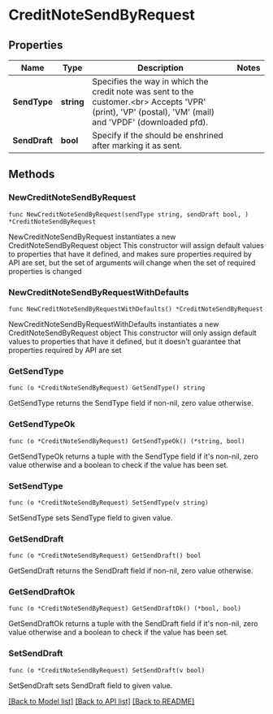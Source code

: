 # CreditNoteSendByRequest

## Properties

Name | Type | Description | Notes
------------ | ------------- | ------------- | -------------
**SendType** | **string** | Specifies the way in which the credit note was sent to the customer.&lt;br&gt;       Accepts &#39;VPR&#39; (print), &#39;VP&#39; (postal), &#39;VM&#39; (mail) and &#39;VPDF&#39; (downloaded pfd). | 
**SendDraft** | **bool** | Specify if the should be enshrined after marking it as sent. | 

## Methods

### NewCreditNoteSendByRequest

`func NewCreditNoteSendByRequest(sendType string, sendDraft bool, ) *CreditNoteSendByRequest`

NewCreditNoteSendByRequest instantiates a new CreditNoteSendByRequest object
This constructor will assign default values to properties that have it defined,
and makes sure properties required by API are set, but the set of arguments
will change when the set of required properties is changed

### NewCreditNoteSendByRequestWithDefaults

`func NewCreditNoteSendByRequestWithDefaults() *CreditNoteSendByRequest`

NewCreditNoteSendByRequestWithDefaults instantiates a new CreditNoteSendByRequest object
This constructor will only assign default values to properties that have it defined,
but it doesn't guarantee that properties required by API are set

### GetSendType

`func (o *CreditNoteSendByRequest) GetSendType() string`

GetSendType returns the SendType field if non-nil, zero value otherwise.

### GetSendTypeOk

`func (o *CreditNoteSendByRequest) GetSendTypeOk() (*string, bool)`

GetSendTypeOk returns a tuple with the SendType field if it's non-nil, zero value otherwise
and a boolean to check if the value has been set.

### SetSendType

`func (o *CreditNoteSendByRequest) SetSendType(v string)`

SetSendType sets SendType field to given value.


### GetSendDraft

`func (o *CreditNoteSendByRequest) GetSendDraft() bool`

GetSendDraft returns the SendDraft field if non-nil, zero value otherwise.

### GetSendDraftOk

`func (o *CreditNoteSendByRequest) GetSendDraftOk() (*bool, bool)`

GetSendDraftOk returns a tuple with the SendDraft field if it's non-nil, zero value otherwise
and a boolean to check if the value has been set.

### SetSendDraft

`func (o *CreditNoteSendByRequest) SetSendDraft(v bool)`

SetSendDraft sets SendDraft field to given value.



[[Back to Model list]](../README.md#documentation-for-models) [[Back to API list]](../README.md#documentation-for-api-endpoints) [[Back to README]](../README.md)


